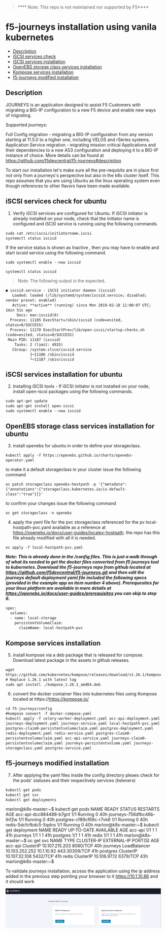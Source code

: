 > **** Note: This repo is not maintained nor supported by F5****

# f5-journeys installation using vanila kubernetes 

- [Description](#description)
- [iSCSI services check](#iscsi-services-check-for-ubuntu)
- [iSCSI services installation](#iscsi-services-installation-for-ubuntu)
- [OpenEBS storage class services installation](#openebs-storage-class-services-installation-for-ubuntu)
- [Kompose services installation](#kompose-services-installation-for-ubuntu)
- [f5-journeys modified installation](#f5-journeys-modified-installation)


## Description
JOURNEYS is an application designed to assist F5 Customers with migrating a BIG-IP configuration to a new F5 device and enable new ways of migrating.

Supported journeys:

Full Config migration - migrating a BIG-IP configuration from any version starting at 11.5.0 to a higher one, including VELOS and rSeries systems.
Application Service migration - migrating mission critical Applications and their dependencies to a new AS3 configuration and deploying it to a BIG-IP instance of choice. More details can be found at https://github.com/f5devcentral/f5-journeys#description

To start our installation let's make sure all the pre-requisits are in place first not only from a journeys's perspective but also in the k8s cluster itself. This repo assumes that you are using Ubuntu as the linux operating system even though references to other flavors have been made available.

## iSCSI services check for ubuntu

1) Verify iSCSI services are configured for Ubuntu. If iSCSI initiator is already installed on your node, check that the initiator name is configured and iSCSI service is running using the following commands.

```
sudo cat /etc/iscsi/initiatorname.iscsi
systemctl status iscsid 
```

If the service status is shown as Inactive , then you may have to enable and start iscsid service using the following command.

```
sudo systemctl enable --now iscsid
```
```
systemctl status iscsid
```
> Note: The following output is the expected.
```
● iscsid.service - iSCSI initiator daemon (iscsid)
   Loaded: loaded (/lib/systemd/system/iscsid.service; disabled; vendor preset: enabled)
   Active: **active** (running) since Mon 2019-02-18 11:00:07 UTC; 1min 51s ago
     Docs: man:iscsid(8)
  Process: 11185 ExecStart=/sbin/iscsid (code=exited, status=0/SUCCESS)
  Process: 11170 ExecStartPre=/lib/open-iscsi/startup-checks.sh (code=exited, status=0/SUCCESS)
 Main PID: 11187 (iscsid)
    Tasks: 2 (limit: 4915)
   CGroup: /system.slice/iscsid.service
           ├─11186 /sbin/iscsid
           └─11187 /sbin/iscsid
```

## iSCSI services installation for ubuntu
2) Installing iSCSI tools - If iSCSI initiator is not installed on your node, install open-iscsi packages using the following commands.

```
sudo apt-get update
sudo apt-get install open-iscsi
sudo systemctl enable --now iscsid
```

## OpenEBS storage class services installation for ubuntu
3) install openebs for ubuntu in order to define your storageclass. 

```
kubectl apply -f https://openebs.github.io/charts/openebs-operator.yaml
```

   to make it a default storageclass in your cluster issue the following command

```
oc patch storageclass openebs-hostpath -p '{"metadata": {"annotations":{"storageclass.kubernetes.io/is-default-class":"true"}}}'
```

   to confirm your changes issue the following command 

```
oc get storageclass -n openebs
```

4) apply the yaml file for the pvc storageclass referenced for the pv local-hostpath-pvc.yaml available as a reference at https://openebs.io/docs/user-guides/localpv-hostpath. the repo has this file already modified with all it is needed.

```
oc apply -f local-hostpath-pvc.yaml
```

***Note: This is already done in the /config files. This is just a walk through of what its needed to get the docker files converted from f5 journeys tool to kubernetes. Download the f5-journeys repo from github located at https://github.com/f5devcentral/f5-journeys.git and then edit the journeys default deployment yaml file included the following specs (provided in the example app on item number 4 above). Prerequesites for your linux platform are available in more details at https://openebs.io/docs/user-guides/prerequisites you can skip to step 6.***

```
spec:
  volumes:
  - name: local-storage
    persistentVolumeClaim:
      claimName: local-hostpath-pvc
```

## Kompose services installation
5) install kompose via a deb package that is released for compose. Download latest package in the assets in github releases.

```
wget https://github.com/kubernetes/kompose/releases/download/v1.26.1/kompose_1.26.1_amd64.deb # Replace 1.26.1 with latest tag
sudo apt install ./kompose_1.26.1_amd64.deb
```

6) convert the docker container files into kubernetes files using Kompose located at https://https://kompose.io/ 

```
cd f5-journeys/config
#kompose convert -f docker-compose.yaml
kubectl apply -f celery-worker-deployment.yaml acc-api-deployment.yaml journeys-deployment.yaml journeys-service.yaml local-hostpath-pvc.yaml postgres-claim0-persistentvolumeclaim.yaml postgres-deployment.yaml redis-deployment.yaml redis-service.yaml postgres-claim0-persistentvolumeclaim.yaml acc-api-service.yaml journeys-claim0-persistentvolumeclaim.yaml journeys-persistentvolume.yaml journeys-storageclass.yaml postgres-service.yaml
```




## f5-journeys modified installation 
7) After applying the yaml files inside the config directory pleaes check for the pods' statuses and their respectively services (listeners)
```
kubectl get pods
kubectl get svc
kubectl get deployments
```

marlon@k8s-master:~$ kubectl get pods
NAME                        READY   STATUS    RESTARTS   AGE
acc-api-dcc884488-b7gnt     1/1     Running   0          40h
journeys-756dfbc46b-thf2w   1/1     Running   0          40h
postgres-cf89cf69c-r7vk6    1/1     Running   0          40h
redis-5dcfcfbdc5-5qdns      1/1     Running   0          40h
marlon@k8s-master:~$ kubectl get deployment
NAME       READY   UP-TO-DATE   AVAILABLE   AGE
acc-api    1/1     1            1           41h
journeys   1/1     1            1           41h
postgres   1/1     1            1           41h
redis      1/1     1            1           41h
marlon@k8s-master:~$ oc get svc
NAME            TYPE           CLUSTER-IP       EXTERNAL-IP   PORT(S)         AGE
acc-api         ClusterIP      10.107.215.203   <none>        8080/TCP        40h
journeys        LoadBalancer   10.103.252.252   10.1.10.92    443:30309/TCP   41h
postgres        ClusterIP      10.107.32.108    <none>        5432/TCP        41h
redis           ClusterIP      10.106.97.12     <none>        6379/TCP        43h
marlon@k8s-master:~$

To validate journeys installation, access the application using the ip address added in the previous step pointing your browser to it https://10.1.10.86 and it should work 

![Journeys](./journeys.png)
